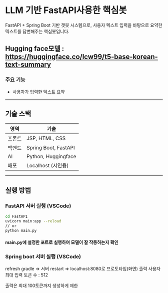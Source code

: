# LLM 기반 FastAPI사용한 핵심봇

FastAPI + Spring Boot 기반 챗봇 시스템으로, 사용자 텍스트 입력을 바탕으로 요약한 텍스트를 답변해주는 핵심봇입니다.

Hugging face모델 : https://huggingface.co/lcw99/t5-base-korean-text-summary
---

### 주요 기능

- 사용자가 입력한 텍스트 요약
---

## 기술 스택

| 영역       | 기술 |
|------------|------|
| 프론트     | JSP, HTML, CSS |
| 백엔드     | Spring Boot, FastAPI |
| AI         | Python, Huggingface |
| 배포       | Localhost (시연용) |

---

## 실행 방법

### FastAPI 서버 실행 (VSCode)

```bash
cd FastAPI
uvicorn main:app --reload
// or
python main.py
```
#### main.py에 설정한 포트로 실행하여 모델이 잘 작동하는지 확인 

### Spring boot 서버 실행 (VSCode)
refresh gradle => 서버 restart => localhost:8080로 프로토타입(화면) 출력
사용자 최대 입력 토큰 수 : 512

출력은 최대 100토큰까지 생성하게 제한
